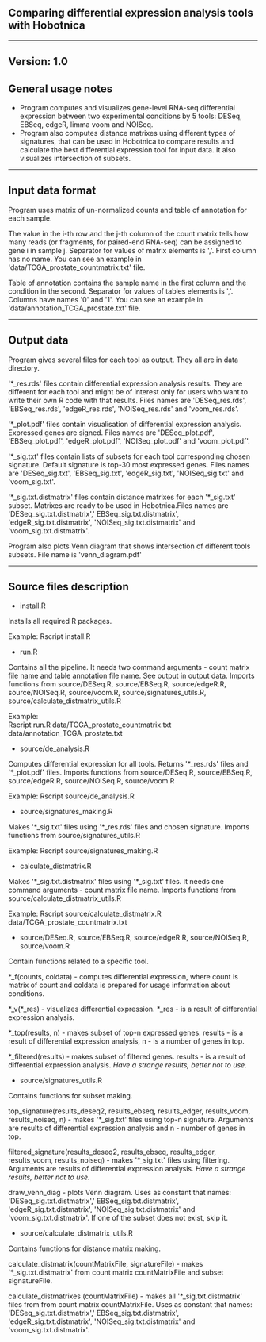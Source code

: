 Comparing differential expression analysis tools with Hobotnica
--------------------------------------------------------------------------------------
---------------------------------------------------------------------------------------


Version: 1.0
------------

General usage notes
-------------------
- Program computes and visualizes gene-level RNA-seq differential expression
between two experimental conditions by 5 tools: DESeq, EBSeq, edgeR, 
limma voom and NOISeq. 
- Program also computes distance matrixes using different types of signatures,
that can be used in Hobotnica to compare results and calculate the best 
differential expression tool for input data. It also visualizes intersection 
of subsets.

----------------------------------------------------------------
Input data format
-----------------
Program uses matrix of un-normalized counts and table of annotation for 
each sample. 

The value in the i-th row and the j-th column of the count matrix tells 
how many reads (or fragments, for paired-end RNA-seq) can be assigned to 
gene i in sample j. Separator for values of matrix elements is ','. First 
column has no name. You can see an example in 
'data/TCGA_prostate_countmatrix.txt' file.

Table of annotation contains the sample name in the first column and 
the condition in the second. Separator for values of tables elements is ','.
Columns have names '0' and '1'. You can see an example in 
'data/annotation_TCGA_prostate.txt' file.


-----------------------------------------------------------------------------
Output data
-----------
Program gives several files for each tool as output. They all are in data 
directory.

'\*_res.rds' files contain differential expression analysis results. They 
are different for each tool and might be of interest only for users who 
want to write their own R code with that results. Files names are 
'DESeq_res.rds', 'EBSeq_res.rds', 'edgeR_res.rds', 'NOISeq_res.rds' and 
'voom_res.rds'.

'\*_plot.pdf' files contain visualisation of differential expression analysis.
Expressed genes are signed. Files names are 'DESeq_plot.pdf', 'EBSeq_plot.pdf',
'edgeR_plot.pdf', 'NOISeq_plot.pdf' and 'voom_plot.pdf'.

'\*_sig.txt' files contain lists of subsets for each tool corresponding 
chosen signature. Default signature is top-30 most expressed genes. Files 
names are 'DESeq_sig.txt', 'EBSeq_sig.txt', 'edgeR_sig.txt', 'NOISeq_sig.txt' 
and 'voom_sig.txt'.

'\*_sig.txt.distmatrix' files contain distance matrixes for each '\*_sig.txt' 
subset. Matrixes are ready to be used in Hobotnica.Files names are 
'DESeq_sig.txt.distmatrix',' EBSeq_sig.txt.distmatrix', 
'edgeR_sig.txt.distmatrix', 'NOISeq_sig.txt.distmatrix' and 
'voom_sig.txt.distmatrix'.

Program also plots Venn diagram that shows intersection of different tools 
subsets. File name is 'venn_diagram.pdf'

---------------------------------------------------------------------------

Source files description
-----------------

- install.R

Installs all required R packages.

Example:
Rscript install.R

- run.R 

Contains all the pipeline. It needs two command arguments - count 
matrix file name and table annotation file name. See output in output data.
Imports functions from source/DESeq.R, source/EBSeq.R, source/edgeR.R, 
source/NOISeq.R, source/voom.R, source/signatures_utils.R, 
source/calculate_distmatrix_utils.R

Example:  
Rscript run.R data/TCGA_prostate_countmatrix.txt data/annotation_TCGA_prostate.txt

- source/de_analysis.R

Computes differential expression for all tools. Returns '\*_res.rds' files
and '\*_plot.pdf' files. Imports functions from source/DESeq.R, source/EBSeq.R, source/edgeR.R, 
source/NOISeq.R, source/voom.R

Example: Rscript source/de_analysis.R

- source/signatures_making.R

Makes '\*_sig.txt' files using '\*_res.rds' files and chosen signature. 
Imports functions from source/signatures_utils.R

Example: Rscript source/signatures_making.R

- calculate_distmatrix.R 

Makes '\*_sig.txt.distmatrix' files using '\*_sig.txt' files. It needs 
one command arguments - count matrix file name. Imports functions from 
source/calculate_distmatrix_utils.R

Example: Rscript source/calculate_distmatrix.R 
data/TCGA_prostate_countmatrix.txt


- source/DESeq.R, source/EBSeq.R, source/edgeR.R, source/NOISeq.R, 
source/voom.R

Contain functions related to a specific tool. 

\*\_f(counts, coldata) - computes differential expression, where count is
matrix of count and coldata is prepared for usage information about conditions.

\*\_v(\*\_res) - visualizes differential expression. \*\_res - is a result of
differential expression analysis.

\*\_top(results, n) - makes subset of top-n expressed genes. results - is a
result of differential expression analysis, n - is a number of genes in top.

\*\_filtered(results) - makes subset of filtered genes. results - is a
result of differential expression analysis. *Have a strange results, better
not to use.*

- source/signatures_utils.R

Contains functions for subset making.

top_signature(results_deseq2, results_ebseq, results_edger, results_voom,
results_noiseq, n) - makes '\*_sig.txt' files using top-n signature. 
Arguments are results of differential expression analysis and n - number of
genes in top.

filtered_signature(results_deseq2, results_ebseq, results_edger, 
results_voom, results_noiseq) - makes '\*_sig.txt' files using filtering. 
Arguments are results of differential expression analysis. *Have a strange
results, better not to use.*

draw_venn_diag - plots Venn diagram. Uses as constant that names:
'DESeq_sig.txt.distmatrix',' EBSeq_sig.txt.distmatrix', 
'edgeR_sig.txt.distmatrix', 'NOISeq_sig.txt.distmatrix' and 
'voom_sig.txt.distmatrix'. If one of the subset does not exist, skip it.

- source/calculate_distmatrix_utils.R 

Contains functions for distance matrix making.

calculate_distmatrix(countMatrixFile, signatureFile) - makes 
'\*_sig.txt.distmatrix' from count matrix countMatrixFile and subset 
signatureFile.

calculate_distmatrixes (countMatrixFile) - makes all '\*_sig.txt.distmatrix'
files from from count matrix countMatrixFile. Uses as constant that names:
'DESeq_sig.txt.distmatrix',' EBSeq_sig.txt.distmatrix', 
'edgeR_sig.txt.distmatrix', 'NOISeq_sig.txt.distmatrix' and 
'voom_sig.txt.distmatrix'.






